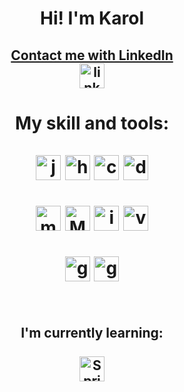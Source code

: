 <h1 align ="center">
Hi! I'm Karol
</h1>

<h2 align ="center">
<a target="_blank" href="https://www.linkedin.com/in/karol-choron/">
Contact me with LinkedIn
<br>
<img src="https://cdn.worldvectorlogo.com/logos/linkedin-icon.svg" height="40" width="40" alt="linkedin logo"/>
</a>
</h2>
                                                                                                     
</h2>
<h1 align ="center">
My skill and tools:
</br></br>

<img src="https://cdn.worldvectorlogo.com/logos/java.svg" height="40" width="40" alt="java logo"/>
<img src="https://cdn.worldvectorlogo.com/logos/hibernate.svg" height="40" width="40" alt="hibernate logo"/>
<img src="https://cdn.worldvectorlogo.com/logos/c--4.svg" height="40" width="40" alt="c# logo"/>
<img src="https://cdn.worldvectorlogo.com/logos/dotnet.svg" height="40" width="40" alt="dotnetcore logo"/>
</br></br>
<img src="https://cdn.worldvectorlogo.com/logos/microsoft-sql-server-1.svg" height="40" width="40" alt="ms sql server logo"/>
<img src="https://cdn.worldvectorlogo.com/logos/mysql-3.svg" height="40" width="40" alt="MySQL server logo"/>
<img src="https://cdn.worldvectorlogo.com/logos/intellij-idea-1.svg" height="40" width="40" alt="intellij logo"/>
<img src="https://cdn.worldvectorlogo.com/logos/visual-studio-2013.svg" height="40" width="40" alt="visualstudio logo"/>
<br></br>
<img src="https://cdn.jsdelivr.net/gh/devicons/devicon/icons/git/git-original.svg" height="40" width="40" alt="git logo"/>
<img src="https://cdn.worldvectorlogo.com/logos/github-icon-1.svg" height="40" width="40" alt="github logo"/>
<br></br>
</h1>

<h2 align ="center">
I'm currently learning:
</br></br>
<img src="https://cdn.worldvectorlogo.com/logos/spring-3.svg" height="40" width="40" alt="Spring logo"/>
</h2>


